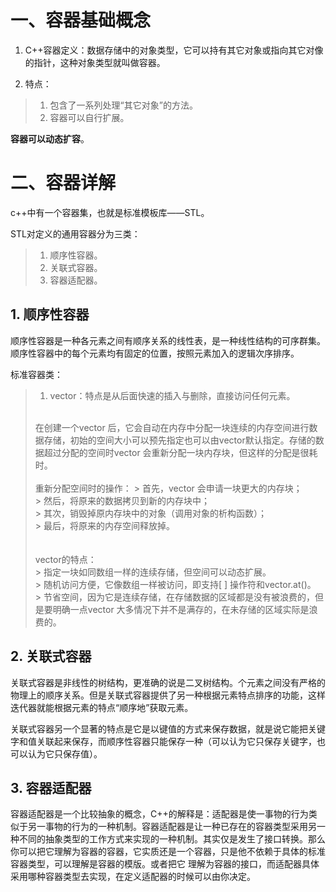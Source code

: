 # 一、容器基础概念

1. C++容器定义：数据存储中的对象类型，它可以持有其它对象或指向其它对像的指针，这种对象类型就叫做容器。

2. 特点：
> 1. 包含了一系列处理“其它对象”的方法。<br>
> 2. 容器可以自行扩展。<br>

**容器可以动态扩容**。

# 二、容器详解

c++中有一个容器集，也就是标准模板库——STL。

STL对定义的通用容器分为三类：
> 1. 顺序性容器。<br>
> 2. 关联式容器。<br>
> 3. 容器适配器。<br>

## 1. 顺序性容器

顺序性容器是一种各元素之间有顺序关系的线性表，是一种线性结构的可序群集。顺序性容器中的每个元素均有固定的位置，按照元素加入的逻辑次序排序。

标准容器类：
> 1. vector：特点是从后面快速的插入与删除，直接访问任何元素。<br>
> <br>
> 在创建一个vector 后，它会自动在内存中分配一块连续的内存空间进行数据存储，初始的空间大小可以预先指定也可以由vector默认指定。存储的数据超过分配的空间时vector 会重新分配一块内存块，但这样的分配是很耗时。<br>
> <br>
> 重新分配空间时的操作：
> > 首先，vector 会申请一块更大的内存块；<br>
> > 然后，将原来的数据拷贝到新的内存块中；<br>
> > 其次，销毁掉原内存块中的对象（调用对象的析构函数）；<br>
> > 最后，将原来的内存空间释放掉。<br>
> <br>
> <br>
> vector的特点：<br>
> > 指定一块如同数组一样的连续存储，但空间可以动态扩展。<br>
> > 随机访问方便，它像数组一样被访问，即支持[ ] 操作符和vector.at()。<br>
> > 节省空间，因为它是连续存储，在存储数据的区域都是没有被浪费的，但是要明确一点vector 大多情况下并不是满存的，在未存储的区域实际是浪费的。<br>

## 2. 关联式容器

关联式容器是非线性的树结构，更准确的说是二叉树结构。个元素之间没有严格的物理上的顺序关系。但是关联式容器提供了另一种根据元素特点排序的功能，这样迭代器就能根据元素的特点“顺序地”获取元素。

关联式容器另一个显著的特点是它是以键值的方式来保存数据，就是说它能把关键字和值关联起来保存，而顺序性容器只能保存一种（可以认为它只保存关键字，也可以认为它只保存值）。

## 3. 容器适配器

容器适配器是一个比较抽象的概念，C++的解释是：适配器是使一事物的行为类似于另一事物的行为的一种机制。容器适配器是让一种已存在的容器类型采用另一种不同的抽象类型的工作方式来实现的一种机制。其实仅是发生了接口转换。那么你可以把它理解为容器的容器，它实质还是一个容器，只是他不依赖于具体的标准容器类型，可以理解是容器的模版。或者把它 理解为容器的接口，而适配器具体采用哪种容器类型去实现，在定义适配器的时候可以由你决定。
